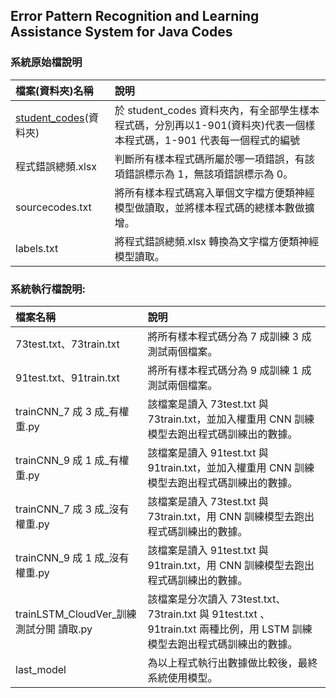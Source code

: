 ## Error Pattern Recognition and Learning Assistance System for Java Codes
### 系統原始檔說明
| 檔案(資料夾)名稱 | 說明 |
| :----- | :----- |
[student_codes](https://drive.google.com/drive/folders/1cPBZPclzEp8n9TXH3qr6CjnJWdXYqmx0?usp=sharing)(資料夾) | 於 student_codes 資料夾內，有全部學生樣本程式碼，分別再以1-901(資料夾)代表一個樣本程式碼，1-901 代表每一個程式的編號
程式錯誤總頻.xlsx | 判斷所有樣本程式碼所屬於哪一項錯誤，有該項錯誤標示為 1，無該項錯誤標示為 0。
sourcecodes.txt | 將所有樣本程式碼寫入單個文字檔方便類神經模型做讀取，並將樣本程式碼的總樣本數做擴增。
labels.txt | 將程式錯誤總頻.xlsx 轉換為文字檔方便類神經模型讀取。

### 系統執行檔說明:
| 檔案名稱 | 說明 |
| :----- | :----- |
73test.txt、73train.txt | 將所有樣本程式碼分為 7 成訓練 3 成測試兩個檔案。
91test.txt、91train.txt | 將所有樣本程式碼分為 9 成訓練 1 成測試兩個檔案。
trainCNN_7 成 3 成_有權重.py | 該檔案是讀入 73test.txt 與 73train.txt，並加入權重用 CNN 訓練模型去跑出程式碼訓練出的數據。
trainCNN_9 成 1 成_有權重.py | 該檔案是讀入 91test.txt 與 91train.txt，並加入權重用 CNN 訓練模型去跑出程式碼訓練出的數據。
trainCNN_7 成 3 成_沒有權重.py | 該檔案是讀入 73test.txt 與 73train.txt，用 CNN 訓練模型去跑出程式碼訓練出的數據。
trainCNN_9 成 1 成_沒有權重.py | 該檔案是讀入 91test.txt 與 91train.txt，用 CNN 訓練模型去跑出程式碼訓練出的數據。
trainLSTM_CloudVer_訓練測試分開 讀取.py | 該檔案是分次讀入 73test.txt、 73train.txt 與 91test.txt 、 91train.txt 兩種比例，用 LSTM 訓練模型去跑出程式碼訓練出的數據。
last_model | 為以上程式執行出數據做比較後，最終系統使用模型。
